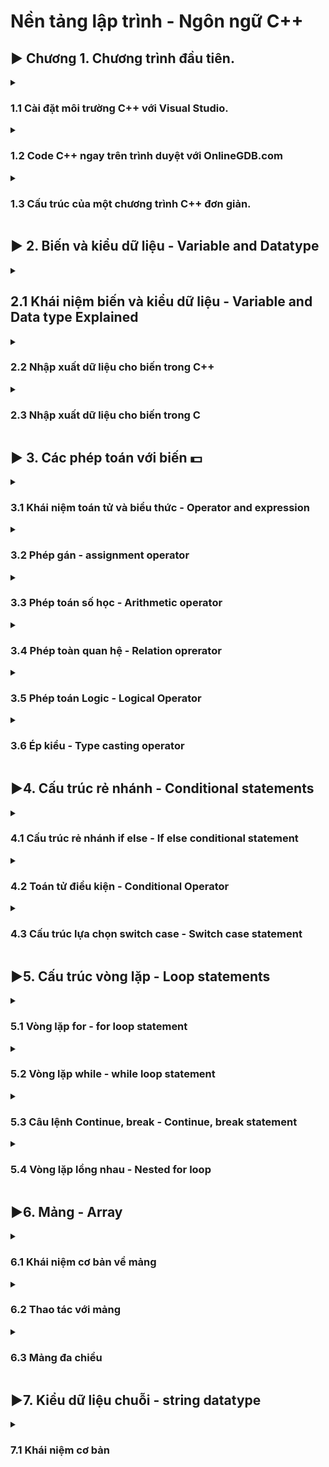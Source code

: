 # Nền tảng lập trình - Ngôn ngữ C++
## ▶ Chương 1. Chương trình đầu tiên.

<details>
<summary>
<h3>1.1 Cài đặt môi trường C++ với Visual Studio.</h3>
</summary>
- Cài đặt Visual Studio (bản đầy đủ hơn so với VScode).
- Chọn tích vào mục: "Desktop development with C++". Cài luôn cả môi trường C++. Tiếp tục và Install.

    ### Cách tạo project mới.

    - Create new project
    - Empty project
    - Project name - Location - Solution 
    - Thêm chương trình vào phần Source file
    - Viết code 
    - Debuger 
    - Tạo thêm project trong Solution để làm việc
</details>

<details>
<summary>
<h3>1.2 Code C++ ngay trên trình duyệt với OnlineGDB.com</h3>
</summary>

- Nếu máy của bạn cấu hình yếu và không thể chạy Visual Studio hoặc VScode 
- Bạn có thể code trên trình duyệt web: OnlineGDb.com
- Với giao diện vừa đủ dùng
- Có thể lưu lại, qua tài khoản.
</details>

<details>
<summary>
<h3>1.3 Cấu trúc của một chương trình C++ đơn giản.</h3>
</summary>
- Sau khi cài đặt IDE thì bắt đàu viết code.

<h4>Tổng quan của 1 chương trình C++.</h4>

```C++
// Thư viện: liệt kê thư viện chứa các hàm sẽ dùng trong chương trình.
// input output stream: Luồng vào ra của chương trình
#include <iostream>

// thành phần bắt buộc của chương trình - hay là chương trình chính
int main() 
{
    // Nội dung chương trình: là các câu lệnh (statement or Instruction)
    /*  
    *   "std::cout<<" : đây là cú pháp(Syntax) của 1 *   câu lệnh. cần ghi nhớ thuộc lòng.
    *   "std" (standard library): là tên bộ chức năng thư viện chuẩn có sẵ trong ngôn ngữ C++
    *   "cout" (character out) là một hàm cụ thể
    *   Có thể hiểu công cụ "cout" nằm trong bộ công cụ std.
    *   "::" và "<<" là kí hiệu để dùng công cụ
    *   "\n" là kí hiệu xuống dòng
    */
    std::cout << "Hello world!\n";
   

    /*
    *   Lệnh này là trả về giá trị cho hàm main 
    *   Không có cũng ko lỗi, nhưng CẦN PHẢI CÓ để đảm bảo cấu trúc của chương trình
    */
    return 0;
    
}
```
Muốn bỏ qua dòng "std::" thì thêm lệnh này sau khi nhập tất cả các thư viện
```c++
// Dây là cú pháp thêm thư viện, có thể kết thúc bằng dấu ";" nhưng đó là thừa và ko cần thiêt 
#include <iostream>; 

// chú ý đây là 1 lệnh, khỏng phải hàm, biến,...phải có dấu ";"
using namespace std; 
```
</details>





## ▶ 2. Biến và kiểu dữ liệu - Variable and Datatype
<details>
  <summary>
    <h2>2.1 Khái niệm biến và kiểu dữ liệu - Variable and Data type Explained </h2>
  </summary>
  <h3>Biến là:</h3>
  - Đối tượng chiếm một vùng nhớ xác định
  - Dùng để lưu trữ giá trị nào đó
  <h3>Variable Explained:</h3>
  - abc
  <h3>Kiểu dữ liệu là:</h3>
  - Tập hợp của các loại giá trị mà có thể khởi tạo cho một biến 
  <h3>Data type exlained:</h3>
  - abc
</details>




<details>
  <summary>
    <h3>2.2 Nhập xuất dữ liệu cho biến trong C++</h3>
  </summary>
  Luồng dữ liệu vào và ra trong C++:
  gồm có các kiểu sau:

  - Số (nguyên, thực) trên 1 dòng, kết thúc bằng phím "space" hoặc "enter"

  - Kí tự, chuỗi kí tự, trên 1 dòng, kết thúc bằng phím "space" hoặc "enter"
  
  <h4> Lưu ý: </h4>  
  
  - Chuỗi kí tự có dấu cách "space" (dùng thêm thư viện string ); 
  
  - Dùng câu lệnh: 
  
  ```C++
  getline(cin,bien_string);
  ```
  - Nếu trước đó đã nhập gì đó bằng lệnh "cin" và bấm enter thì trong bộ nhớ tạm còn kí tự enter. Phải dùng lệnh sau để fix lỗi này.
  
  ```
  cin.ignore();
  ```
  Nếu trước đó ko nhập gì thì KHÔNG được dùng lệnh cin.ignore() vì sẽ sinh ra lỗi chờ vùng nhớ, mất kí tự đầu tiên của chuỗi

Chương trình ví dụ:
```C++

#include <iostream>
#include <string>
using namespace std;

int main()
{
  int tuoi = 0;
  string ho_ten = "";
  string que_quan = "";

  cout << "Nhap ten: ";
  // Dùng hàm getline() để nhập chuỗi có dấu cách bên trong
  getline(cin,ho_ten);

  // Luông dữ liệu ra
  cout << "Nhap tuoi";
  // Nhập dữ liệu vào Luồng dữ liệu vào
  cin >> tuoi;

  cout << "Nhap que quan: ";
  // Chú ý loại bỏ enter ở lệnh cin trên
  cin.ignore();
  getline(cin,que_quan)
  cout <<"Toi nam nay: " << tuoi <<" tuoi";
  return 0;
}

```
</details>




<details>
  <summary>
    <h3>2.3 Nhập xuất dữ liệu cho biến trong C</h3>
  </summary>

Cách thức nhập xuất dư liệu trong C khác một chút so với C++ về các hàm đưa dữ liệu vào luồng In - Out

<h4>Hàm xuất dữ liệu:</h4>

printf("[Nội dung]...[các đặt tả]", [danh sách đối số]) : xuất 1 luồng kí tự ra màn hình
<h4>Hàm nhập dư liệu</h4>
scanf("[Các đặc tả]", [địa chỉ tham số ]) : Nhập 1 luồng kí tự vào 


<h4>Lưu ý: khi làm việc với chuỗi trong ngôn ngữ C</h4>

- Muốn khởi tạo chuỗi kí tự trong C thì phải nhập qua mảng
- Dùng đặc tả: %s
- Lưu khi chuỗi có chứa dấu cách (VD "Kien Nguyen") thì nhập theo cách thông thường sẽ gây ra sai sót.

- Đây là cách đúng để khai báo kiểu dữ liệu chuỗi trong C
- Lưu ý chuỗi này kết thúc bằng kí tự: null là "\0" sẽ tự thêm vào ở cuối chuỗi
- Nên muốn lưu chuỗi 10 kí tự phải khai báo chuỗi 11 kí 

```C
char chuoiKitu[] = ""
```

Ví dụ 1: In ra màn hình chuỗi đã được khai báo sẵn

```C
char ho_ten[30] = "Kien Nguyen"n;
// Để xuất chuỗi làm như sau
sprintf("Ho va ten: %s",ho_ten);
```

Ví dụ 2: Nhập chuỗi "KHÔNG CÓ" - "CÓ" có dấu cách
```C
// khai báo chuỗi rỗng: dùng cách khai báo mảng và dấu ""
char ten[10] = ""; 

// khai báo biến chuỗi có dấu cách
char ho_ten[20] = "";

// Nhập dữ liệu cho bien ten
// Việc nhập kế thúc khí gặp dấu cách space hoặc xuống dòng enter
scanf("%s", &ten);

// Nhập dữ liệu cho biến ho_ten
// Việc nhập chỉ kết thúc khi gặp phím enter 
scanf("%[^\n]s",ho_ten);
```

Ví dụ 3: tổng hợp 
```C
#include "stdio.h"
int main()
{
  // biến lưu Họ và tên
  char hoTen = "";
  // biến tuoi : Biến số nguyên 
  int tuoi = 0;
  // biến xếp loại
  char xepLoai[] = ""

  //Nhập xuất họ và tên
  printf("Hay nhap ho va ten: ");
  scanf("%[^\n]s",&hoTen);

  // Nhập tuổi
  printf("\nNhap tuoi: ");
  scanf("%d",&tuoi);

  //Lệnh xóa 1 kí tự trong bộ nhớ đệm 
  getchar();

  // Nhập xếp loại
  printf("\nNhap xep loai: ");
  // cần có lệnh xóa bộ nhớ đệm trước đó
  scanf("%c",&xepLoai)

  // Xuất dữ liệu vừa nhập
  printf("%s\n %d tuoi\nXep loai: %s",hoTen,tuoi,xepLoai);

  return 0;
}
```
</details>





## ▶ 3. Các phép toán với biến :dollar: 

<details>
  <summary>
    <h3>3.1 Khái niệm toán tử và biểu thức - Operator and expression</h3>
  </summary>

  <h4>Nội dung chính:</h4>  

  - Ta có Variable là sự biến đổi giá trị của các biến.
  - Nó thông qua các phép toán(+,-,*,/,...): được gọi là Operator(toán tử).
  - Nếu các Operator đứng đơn lẻ thì không có ý nghĩa gì cả.
  - Chúng cần có các Variable hoặc các con số đứng cùng, được gọi là Operand(toán hạng).
  - Lúc này chúng đứng cùng nhau(Operator, Operand) ta có được Expression(biểu thức).

  ```c++
  #include <iostream>
  int main()
  {
    int a = 1; // Biến a được gán giá trị 1 qua toán tử "="
    int b = 2; // Tương tự cho biến b
    cout << a * b + 15; // a*b+15 = 17 | giá trị này được đưa vào luồng cout để đưa ra màn hình (cout trong thư viện iostream)
    return 0;
  }
  ```
  Phép toán có thể biểu diễn bằng kí hiệu (+,-,*,/,...) hiệu hoặc "chuỗi kí tự" hiểu đơn giản là hàm

  ```c++
  cout << sizeof(int_variable) // 4 byet 
  ```
  Số toàn hạng tham gia vào phép toán đó:
  - Có thể có 1 hoặc 2 toán hạng (operand) được dùng khi dùng 1 toán tử(operator).
  
  Độ ưu tiên - Precedent:
  - Sẽ có thứ tự thực hiện giữa các toán tử.

  Thứ tự thực hiện - Associativity:
  - Từ trái sang phải hay từ phải sang trái
  - Ví dụ với phép "+" sẽ làm việc với toán hạng bên tay phải trước

  ```C++
  // 3*4 sẽ được thực hiện trước, sau đó 1*2  rồi 2 + 12 
  cout << 1*2 + 3*4;
  
  ```
</details>




<details>
  <summary>
    <h3>3.2 Phép gán - assignment operator</h3>
  </summary>
  <h4>Nội dung chính:</h4>
  Phép gán - assignment operator.
  Biểu diễn: "=".

  Đặc điểm
  - Gán 1 giá trị nào đó cho 1 biến.
  - Số toán hạng tham gia vào phép gán là: 2.
  - Thứ tự ưu tiên của phép gán sau các phép toán(+,-,*,/,...).
  - Gáng giá trị bên phải sang biến bên trái.

  ```c++
  #include <iostream>
  int main()
  {
    int x; // Khai báo
    x = 10; // Khởi tạo giá trị - gán giá trị 10 cho x
    int y = 2; // Khaoi báo và khởi tạo 
    return 0;
  }
  ```

  Biến constant: chỉ được gán 1 lần duy nhất 
  Cú pháp:

  ```C++
  const int z = 100;
  ```

  ```C++
  int a = 1;
  int b = 2;
  // lưu ý : (a = b = 5) là một biểu thức expression - nên tương tự như biểu thức bình thường, ko phải hàm gì cả
  cout << (a = b = 5) << '\n'; 
  cout << x << '\n' << y << '\n';
  /*Kết quả là:
  5
  5
  5
  */
  ```

</details>


<details>
  <summary>
    <h3>3.3 Phép toán số học - Arithmetic operator</h3>
  </summary>

  <h4>Nội dung chính:</h4>
  
  - Các phép toán cơ bản trong toán học(+, -, *, /, %, ++, --) đều có trong lập trình.
   
  ```C++
  #include <iostream>
  int main()
  {
    // Phép cộng dùng toán tử "+"
    int x = 5 + 6;
    // Phép trừ dùng toán tử "-"
    int y = x - 1; 
    // Phép chia lấy phần nguyên dùng toán tử "/"
    int z = x * 2; 
    
    /* 
    * Trong lập trình thì phép chia là phép toán có nhiều hướng thực 
    * hiện, Nên cần chú ý khi thực hiện phép chia.
    */
    // Phép chia lấy phần nguyên dừng toán tử "/" 
    int i = 15 / 2; 
    //  Phép chia lấy phần dư dừng toán tử "%"
    int i = 15 % 2; // KQ: 1 

    /*
    * Vậy là sao để chia để nhận được kế quả số thực:
    * - Viết biểu thức dưới dạng số thự (VD: 10.0, 3.3,..)
    * - Biến nhận là kiểu số thực
    */
    float j = 15.0 / 2; 
    // Lưu ý biến số thực KHÔNG CÓ chia lấy phần dư
    // Không được chia cho số 0

    // Phép toàn tự tăng và tự giảm /
    // Kí hiệu: "a++" | "++a" | "a--"| "--a"| 
    // Kí hiệu: "a += b" | "a -= b" | "a *= b" | "a /=b" 
    int a = 0;
    a++; // Sau khi câu lệnh kết thúc bằng dấu ";" thì biến a mới tăng 1 đơn vị. 
    ++a; // Tăng ngay khi câu lệnh được thực hiện.
    
    /*
    * Phép toàn ưu tiên
    * Cú pháp: "( a + b ) * c"
    */
    int q = (1+2)*3;

    return 0;
  }
  ```
  <h4>Thư viện toán học</h4>

  Thư viện toán học - math library. Có các hàm cơ bản sau:
  Đây là phép toán được biểu diễn bằng chuỗi kí tự đã được nhắc ở các bài trước. Hay có thể gọi là hàm.

  - Hàm căn bặc 2 - sqrt(a) stand for "square root" 
  - Hàm mũ 2 - pow(a,b) stand for "power"
  - Hàm trị tuyệt đối - abs(a) - stand for "absolute"
  ```C++
  #include <iostream>
  #include <math.h> // Tại sao có chữ ".h"? Vì đây là thư viện của lập trình C 
  #include <cmath> // hoặc có thể viết NTN

  using namespace std;
  int main()
  {
    int x = 9;
    // In ra căn bậc 2
    cout << sqrt(x);
    // Đây là in ra x^4 . Dùng cho mũ lớn để giảm số lượng code.
    cout << pow(x,4);
    //In ra trị tuyệt đối  
    cout << abs(x);
    return 0;
  }
  
  ```
  <h4>Phép toàn cộng kí tự</h4>
  
  ```C++
  char x = 'A'; // Lưu trong bộ nhớ MT là một số nguyên nằm trong mã Asci
  cout << x; // KQ: 65
  cout << (x+1); // KQ: 66
  ```      
</details>



<details>
  <summary>
    <h3>3.4 Phép toàn quan hệ - Relation oprerator</h3>
  </summary>
  <h4>Nội dụng chính:</h4>
  
  - Phép toàn quan hệ hay còn gọi là phép toán so sánh - Relation Operator
  - Các kiểu so sánh có thể có là:
    <, >, ==, <=, >=, !=
  - Gía trị trả về của một biểu thức so sánh là một giá trị Bool (đúng - sai) 1 hoặc 0.

Chương trình minh họa:
```C++
#include <iostream>
using namespace std;
int main()
{

  int x = 1;
  // Đây là 1 biểu thức so sánh - kết quả: SAI, giá trị trả về là "0"
  x < 1; 
  // In ra màn hình giá trị trả về là "0"
  cout << (x<1);
  // Còn đây là biểu thức đúng và có giá trị trả về là "1"
  cout << (x>0);
  return 0;
}
```
</details>



<details>
  <summary>
    <h3>3.5 Phép toán Logic - Logical Operator</h3>
  </summary>
  <h4>Nội dung chính:</h4>

  - Kết quả của các phép toàn logical chỉ có "đúng" hoặc "sai". Tức là kết quả của biểu thức có kiểu ```bool```.
  - Các biến ```bool``` có thể: cộng, trừ, nhân, chia với nhau. Nhưng đừng làm như thế nếu bạn là lập trình viên chuyên nghiệp.
  - Trong thực tế đây là các thao tác với các biến logical ```bool```: phép nhân(AND), phép cộng (OR), phép đảo (NOT). Kí hiệu: ```&& || !```
  - Thứ tự ưu tiên của các phép toàn Logical: 
      1. ```!```
      2. ```&&```
      3. ```||```



  ```C++
  // Cộng trừ nhân chia - theo kiểu người nhà quê 
  bool a = 1, b = 0;
  bool nhaQue = a*b; // Đúng không báo lỗi nhưng đừng làm thế 

  // Đây là ví dụng minh họa các phép toàn logical operator hoạt động ntn.
  
  #include <iostream>
  using namespace std; 
  int main()
  {
    bool a = true; // 1
    bool b = true; // 1
    // Phép toán AND - Phép và - là phép nhân số nhị phân, kí hiệu: &&
    bool c = a&&b; // 1&&1 = 1*1 = 1 
    // Phép toán OR - phép hoặc - là phép cộng hai số nhị phân, kí hiệu: ||
    bool d = a||b; // 1||1 = 1+1 = 1 
    // Phép toán NOT - phép toán đảo - là đảo giá trị của 1 số nhị phân, kí hiệu: !
    bool e = !a; // !1 = 0
    return 0;
  }
  ```         
</details>





<details>
  <summary>
    <h3>3.6 Ép kiểu -  Type casting operator</h3>
  </summary>
  <h4>Nội dung chính:</h4>
  
  - Ép kiểu là chuyển đổi kiểu dữ liệu.
  - Đối với các kiểu dữ liệu nguyên thủy (primitive Variable): bool, char, int, float, double,...Thường thì không cần phải ép kiểu tường minh mà sẽ được C++ ép kiểu tự động.
  - Các kiểu dữ liệu mở rộng: array, string, struct, class,...Không có  ép kiểu tự động, cần phải được DEV ép kiểu tường mình để tránh lỗi vì kiễu dữ liệu trên phức tạp
  
  Cú pháp ép kiểu tường minh:
  ```C++
  int a = 1998;
  float b = (float)a;
  ```

  Chương trình minh họa chi tiết:
  ```C++
  #include <iostream>
  #include <string>
  using namespace std;
  int main()
  {
    // CÁC KIỂU DỮ LIỆU NGUYÊN THỦY 
    // float -> int
    float x = 1.5;
    cout << (int)x; // KQ = 1

    int y = 1;
    cout << (float)y; //KQ = 1.00000

    int z = 65;
    cout << (char)z; // in ra A

    // char -> int
    char j = 'A';
    cout << (int)j; // in ra 65
    // Ví dụ ép kiểu tự động 
    float so_thuc = 1.5;
    int bien_so_nguyen = so_thuc; // Vì gáng 1 số thực vào biến số nguyên
    cout << bien_so_nguyen; // KQ = 1 đã tự động ép kiểu


    // Đối với các kiểu dữ liệu mở rộng được ép kiểu bằng HÀM chuyên ép kiểu cho nó

    string s = "123.456"; // chuỗi kí tự 123 ko phải số 123
    // SAI - không phải kiểu dữ liệu nào cũng ép kiểu được
    int q = (int)s; // SAI
    // Nếu muốn ép kiểu cho câu lệnh trên thì cần tạo 1 hàm riêng để ép
    
    int q = stoi(s); // string to interger lấy tất cả các số đầu tiên đến khi gặp dấu . hoặc chữ này đó
    int k = stof(s);

    // Số ép thành chuỗi
    int bien_so = 1998;
    string bien_chuoi = to_string(bien_so); // bien_chuoi = "1998"

  }

  ```  
</details>

## ▶4. Cấu trúc rẻ nhánh - Conditional statements

<details>
  <summary>
    <h3>4.1 Cấu trúc rẻ nhánh if else - If else  conditional statement</h3>
  </summary>
  <h4>Nội dụng chính:</h4>

  - Thế nào là cấu trúc rẻ nhánh (hay cấu trúc điều khiển, hay câu điều kiện, hay if else)? Hiểu đơn giản là nếu thỏa mãn điều kiện thì sẽ làm điều gì đó.
  - Có thể dùng if else lồng nhau để xử lí chi tiết vấn đề.
  - Trong câu điều kiện If else nếu 1 đk đúng thì sẽ ko làm việc với các điều kiện còn lại, đây cũng là 1 điều cần lưu ý để tránh việc sót các điều kiện khi tạo ra 1 câu điều kiện. 
  - Có nhưng trường hợp không bặt buộc phải có else hoặc if else.
  - Chú ý: Có nhiều kiểu câu điều kiện có thể xảy ra nhưng đây là 4 kiểu chính. Cần phải lưu ý. 

  ```C++
  // 1. Đây là câu lệnh: if
  if(dieu_kien)
  {
    // Các câu lệnh
  }

  // 2. Đây là câu lệnh if else
  if(dieu_kien)
  {
    // Các câu lệnh
  } 
  else
  {
    // Câu lệnh
  }

  // 3. Đây là câu: if() else if() else()
  if (dk_1)
  {
    //...
  } 
  else if(dk_2)
  {
    //...
  }
  else // CÁC ĐK CÒN LẠI
  {
    //...
  }

  //4. Đây là if eles lồng nhau

  if(dk_1)
  {
    if(dk_2)
    {
        //...
    }
    else
    {
        //...
    }
  }
  else 
  {
    //...
  }   
  ``` 

  <h4>Chương trình ví dụ:</h4>

  ```C++
  #include <iostream>
  using namespace std; 
  int main()
  {

    // VD cho câu điều kiện if else đơn giản
    bool catched = 1;
    if(catched)
    {
        cout << "CM dính bẫy rồi!"
    } else
    {
        cout << "May quá!"    
    }

    // VD if else lồng nhau
    int tuoi = 19;
    if(tuoi >= 18)
    {
        cout >> "\nDu tuoi di tu.";
    } 
    else if(tuoi >= 15 && tuoi<18)
    {
        cout << "Chua du tuoi di tu, co the dua vao trai giao duong."
    } 
    else 
    {
        cout << "Chua du tuoi di tu. Nhac nho, canh cao!";
    }
  }
  ```
</details>





<details>
  <summary>
    <h3>4.2 Toán tử điều kiện - Conditional Operator</h3>
  </summary>

  <h4>Nội dung chính:</h4> 
  - Điểm khác biệt so với câu điều kiện if else là: KHÔNG cần khối lệnh 
  - Chỉ cần 1 câu lệnh cho phép rẻ nhánh
  - Nó là 1 biểu thức trả về giá trị cụ thể (cần lưu ý), vì thế có thể đưa nó vào luồng output ```cout``` để in ra màn hình.
  - Độ ưu tiên, nếu không rõ chỉ cần chú ý thì cứ đưa vào cặp ngoặc tròn
  - Vậy khi nào nên dùng loại toán tử này: đối với các điều kiện đơn giản.

  Cú pháp:
  ```C++
  // nếu điều kiện đúng thực hiện return_value_A nếu không thực hiện return_value_B
  dieu_kien? <return_value_A> : <return_value_B>
  ```

  <h4>Chương trình ví du:</h4>
  ```C++
  #include <iostream>
  using namespace std;
  int main()
  {
    int tuoi = 16;
    //Đưa vào luồng output được vì đây là dữ liệu trả về.
    cout << ((tuoi >= 18)? "Da du tuoi di tu" : "Chua du tuoi di tu");
    return 0;
  }
  ```
  
</details>




<details>
  <summary>
    <h3>4.3 Cấu trúc lựa chọn switch case - Switch case statement </h3>
  </summary>
  <h4>Nội dung chính:</h4> 
  
  - Các hoạt động khác if else một chút.
  - Switch case là một trường hợp của if else, được tạo ra để viết gắn gọn chương trình.
  - Chuyên dụng để kiểm tra các biến số nguyên hoặc kí tự (tránh các biến constant hoặc các biến đặt biệt).
  - Với cấu trúc này cũng khá tính linh hoạt có thể kế hợp với cấu trúc điều kiện khác và các câu lệnh ```break, contiune, goto,..``` để tạo ra các chương trình nâng cao hơn (rất hay).

  Cú pháp:
    ```C++
    switch(tham_so_sanh_bang) // đưa 1 tham số so sánh bằng vào đay
    {
        case x1: // với x là 1 kí tự so sánh với tham số trên 
        {
            // Các câu lệnh cần thực hiện
            break; //bắt buộc phải có
        }
        case x2:
        {
            break;
        }
    }

    <h4>Chương trình mẫu:</h4>

  ```C++
  #include <iostream>
  #include <string>

  using namespace std;
  int main()
  {
    // Ví dụ với IF ELSE
    int month = 0
    string s = "";

    if (month == 1)
    {
        s = "January";
    }
    else if (month == 2)
    {
        s = "Febuary";
    }
    else if (month == 3)
    {
        s = "MarCH";
    } // TƯỞNG TỰ CHO CÁC THÁNG SAU
    cout << s;

    // VD switch case
    switch(month)
    {
        case 1:
            s = "January";
            break;
        case 2:
            s = "Febuary";
            break;
        case 3:
            s = "March"
            break;
    }
    cout << s;
    return 0;
  }

  ```   
</details>







<h2> ▶5. Cấu trúc vòng lặp - Loop statements </h2>

<details>
    <summary>
        <h3>5.1 Vòng lặp for - for loop statement</h3>
   </summary>
   Vòng lặp là gì?
Thực hiện câu lệnh lặp đi lặp lại nhiều lần

Cú pháp:
```C++
    /*
    for(biến đếm; điều kiện thực hiện; tự tăng biến đếm)
    {
        các câu lệnh cần lặp
    }
    */
    for(int i = 0; i <5; i++)
    {
        cout << "Hello world!";
    }
```

Ví dụ: 
```C++
#include <iostream>
using namespace std;
int main()
{
    // Viết tay các câu lệnh giống nhau nhiều lần
    cout << "Tôi tên là Nguyễn Trung Kiên, tôi muốn thành công và hạnh phúc.\n";
    cout << "Tôi tên là Nguyễn Trung Kiên, tôi muốn thành công và hạnh phúc.\n";
    cout << "Tôi tên là Nguyễn Trung Kiên, tôi muốn thành công và hạnh phúc.\n"; 
    cout << "Tôi tên là Nguyễn Trung Kiên, tôi muốn thành công và hạnh phúc.\n"; 
    cout << "Tôi tên là Nguyễn Trung Kiên, tôi muốn thành công và hạnh phúc.\n"; 
    cout << "Tôi tên là Nguyễn Trung Kiên, tôi muốn thành công và hạnh phúc.\n"; 
    cout << "Tôi tên là Nguyễn Trung Kiên, tôi muốn thành công và hạnh phúc.\n"; 

    // Dùng vòng lặp for để làm điều tương tự 30 lần
    for(int i = 0; i<30; i++) // i mean "index: số thứ tụ" or "interate: lập lại"  
    {
        cout << "Tôi tên là Nguyễn Trung Kiên, tôi muốn thành công và hạnh phúc.\n";
    }

    //Các cách viết có thể dùng khi lập trình với for
    // Biến đếm nằm bên ngoài for
    int j = 0;
    for(; j<5; j++)
    {
        cout << "Bien dem nam ben ngoai vong lap for";
    }

    // VỌNG LẶP KO CÓ ĐK DỪNG
    for(int i = 0; ; i++)
    {
        cout << "bien dem: " << i << '\n' ;
    }
    //Vòng lặp vô hạn
    for(;;)
    {
        cout << "Vong lap vo han";
    }
}
```   
</details>





<details>
    <summary>
        <h3>5.2 Vòng lặp while - while loop statement</h3>
   </summary>
   
   <h4>Vòng lặp while là: </h4>

- Dùng khi KHÔNG BIẾT TRƯỚC số lần lặp
- Về bản chất cũng là vòng lặp giống như for, và có thể thay thế cho nhau. Nhưng 2 cách này đều có ưu nhược điểm riêng
- Có rất nhiều cách viết vòng lặp, có thể linh hoạt trong các viết
Cú pháp:
```C++
/*
    (Khai báo biến đếm bên ngoài)
    int i = 0;
    while(1 điều kiện)
    {
        (các câu lệnh)
        (lệnh tăng hoặc giảm)
    }
*/
int i = 0;
while(i < 100)
{
    cout << "Nguyen Trung Kien\n";
    i++
}
``` 

Tương tự như while() thì do{}while() là giống nhau mọi thứ chỉ trừ ở 1 điểm

```C++
do
{
    // các câu lệnh
}while(dieu_kien_dung)

``` 
Là các lệnh sẽ được thực hiện ít nhất một lần.

</details>





<details>
    <summary>
        <h3>5.3 Câu lệnh Continue, break - Continue, break statement</h3>
   </summary>
   <h4>Hai phép lệnh continue và break điều khiển vòng lặp như thế nào: </h4>

Chú ý: ```continue``` chỉ dùng với for, while và switch case.
- Lệnh  ```continue``` cho phép bỏ qua tất cả các lệnh phía dưới để đi đến đầu vòng lặp tiếp theo.
- Lệnh ```break``` cho phép thoát ra khỏi vòng lặp

Vi dụ:    
```C++
for(int i = 0; i< 10; i++)
{   
    cout << "di lam";
    continue;
    cout << "di vong vong";
}
```

Chỉ có tác dụng với for()
```C++
//VD bỏ qua việc đi làm thêm vào ngày chẵn
for(int i = 0; i <=10; i++)
{
    if(i%2==0)
    {
        continue;
    }
    cout << "di lam them\n";
}
```

VD lệnh break, khi không có điều kiện duy trì

```c++
for(int i = 2;; i++)
{
    if(i == 7)
    {
        break;
    }
    cout << "Di lam cham chi vao thu " << i << '\n';
}
```
   
</details>





<details>
    <summary>
        <h3>5.4 Vòng lặp lồng nhau - Nested for loop</h3>
   </summary>

   <h4>Nội dung chính:</h4>

- Vòng lặp lồng nhau là bên trong một vòng lặp có một vòng lặp khác
- ```continue``` và ```break``` chỉ tác động vào vòng lặp gần nhất chứa nó.

```C++
#include<iostrem>
using namespace std;
int main()
{
    for(int i = 0; i < 10; i++)
    {
        cout << "Tuan thu " << i;
        for(int j = 1; j < 8; j++)
        {
            cout << "Di lam ngay thu: " << j;
        }
    }
    return 0;
}
```

Bài tập vẽ hình dùng vòng lặp nested loop
```C++
// Vẽ hình vuông
#include <iostream>
using namespace std;
int main()
{
    int n;
    cout >> "Nhap do dai canh hinh vuong: ";
    cin >> n;

    for(int i = 0; i < 4; i++)
    {  
        for(int j = 0; j < 4; j++);
        {
            cout << "* ";
        }
        cout << '\n';
    }   
    return 0;
}

```   
</details>





<h2> ▶6. Mảng - Array </h2>

<details>
    <summary>
        <h3>6.1 Khái niệm cơ bản về mảng</h3>
   </summary>
<h4>Nội dung chính: </h4>

- Mảng dùng để lưu nhiều giá trị có cùng kiểu dữ liệu
- Số thứ tự của mảng tình thì vị trí thứ 0 (Index 0)
- Để duyệt một mảng thì phải dùng vòng lặp
- Lưu ý: ```arr[0]``` là giá trị phần tử thứ 1,
          ```arr``` là địa chỉ phần tử thú 1, ```arr+1``` là địa chỉ phần tử thứ 2



Cú pháp: (Kiểu dư liệu) (Tên biến)[(số phần tử)] = {1,2,3};  

```C++
int arrayX[3] = {1,2,3};
string x[] = {"Hello", "world", "I'm Kien"};
```

Lưu ý khi dùng biến kiểu mảng: 
```c++
int arr[] = {1,,5,9};
// Ta có thể thao tác với mảng này khi gọi lệnh sau, ví dụ:
arr[0] = 100;  // gán phần tử thứ 0 giá trị 100

// Hiểu đơn giản là cộng một đơn vị là đến địa chỉ tiếp theo
cout << arr; // in ra giá trị địa chỉ của phần tử đầu tiên index 0
cout << arr+1; // in ra giá trị địa chỉ của phần thử tiếp theo index 1
```

Chương trình ví dụ: Duyệt mảng dùng vòng lặp:

```C++
#include <iostream>
using namespace std;
int main()
{
    int arr[] = {1,3,5,7,9,4};
    int sum = 0;
    for(int i = 0; i < 6; i++ )
    {
        sum += arr[i];
    }
    cout << "Tong cua mang la: " << sum;
    return 0;
}
```

</details>




<details>
    <summary>
        <h3>6.2 Thao tác với mảng </h3>
   </summary>
<h4> Khi làm việc với mảng ta thường làm 2 việc chính sau:</h4>

- Duyệt mảng: có thể dùng vòng lặp thường(for và while) hoặc Dùng cấu trúc for dành riêng cho duyệt mảng.
- Sắp xếp mảng 

<h4> 1. Duyệt mảng bằng:</h4>
For-each (chỉ dùng để in ra các phần tử của mảng chứ không nên dùng nếu muốn làm việc chi tiết hơn)

Ví dụ: Cách dùng for để duyệt cho tất cả các loại cấu trúc dữ liệu. ở đây là duyệt mảng

Cú pháp:
```C++
int arr[] = {1,5,9,3,5,7};
// Đây là for-each: chuyên dùng duyệt các kiểu cấu trúc
// Dùng để in ra tất cả phần tử của mảng
for(int x : arr) 
{
    cout << x << ' ';
}
```

<h4>2. Sắp xếp:</h4> 
Về căn bản nó là thuật toán, để máy tính làm việc:
Để làm quen với sắp xếp mảng ta bắt đầu với việc sắp xếp từ lớn đến bé hoặc ngược lại.

```C++
#include<iostream>
using namespace std;

int main()
{
    int arr[] = {1,3,5,0};
    

    for(int i = 0; i< 3; i++)
    {
        for(int j = i+1; j < 3; j++) // tìm số lớn nhất đưa nó vào vị trí đầu tiên 
        {
            if(arr[i] < arr[j]) // so sánh số được chọn với các số phía sau và đổi vị trí nếu nó là số lớn hơn
            {
                // Đây là biến tạm, để tạm lưu giá trị khi đổi chỗ
                int temp = arr[i];
                arr[i] = arr[j];
                arr[j] = temp;
            }
        }
    }
    // Cách duyệt nhanh mảng đã học ở phần trước
    for(int x: arr)
    {
        cout << x << " ";
    }

    return 0;
}
```

<h4>Nếu muốn nhập 1 mảng có n phần tử biết trước số lượng: </h4>

Vì qui tắc của mảng là: số lượng phần tử là một số cố định hoặc không cần điền số lượng
Nếu muốn khai báo số lượng bằng 1 biến thì nó phải là hằng số.

```C++
conts int N = 100;
int arr[N] = {};
```
<h4>Nếu muốn nhập 1 mảng có n phần tử KHÔNG biết trước số lượng: </h4>

Thì vẫn theo qui tắc trên nhưng linh động 
đặt một hằng số là ```MAX``` thật to.
Lúc này các giá trị vô định của mảng sẽ bằng 0
ví dụ:

```C++
conts int N = 1000;
int arr[N] = {};
```

<h4>Tổng kết, chương trình ví dụ cho tất cả các kiến thức trên: </h4>

```C++
#include<iostream>
using namespace std;

int main()
{
    //Hằng số qui định số lượng phần từ khi ko biết rõ là có bao nhiêu phần từ
    // Nhập 1 số mà chắc chắc sẽ lớn hơn số phần từ
    const int MAX = 1000;
    // Mảng với số lượng phần từ là một hằng số
    int arr[MAX] = {1, 3, 5, 0, 9, 65};
    // Số lượng phần tử sẽ làm việc
    // nếu nhập thêm chỉ cần: n++
    int n = 6;
    //Thuật toán sắp xếp mảng 
    for(int i = 0; i < n; i++)
    {
        for(int j = i+1 ; j < n; j++) // tìm số lớn nhất đưa nó vào vị trí đầu tiên 
        {
            if(arr[i] < arr[j]) // so sánh số được chọn với các số phía sau và đổi vị trí nếu nó là số lớn hơn
            {
                // Đây là biến tạm, để tạm lưu giá trị khi đổi chỗ
                int temp = arr[i];
                arr[i] = arr[j];
                arr[j] = temp;
            }
        }
    }
    
    // Nhược điểm của for each là chỉ có thể duyệt hết all phần từ
    // for(int x: arr)
    // {
    //     cout << x << " ";
    // }

    //Duyệt mảng thủ công
    for(int i = 0; i<n; i++)
    {
        cout << arr[i] << ' ';
    } 

    return 0;
}
```
</details>





<details>
    <summary>
        <h3>6.3 Mảng đa chiều </h3>
   </summary>
<h4>Nội dung chính:</h4>

- Hiểu đơn giản là mảng lồng vào mảng (giống như for lồng for)
- Trong thực tế rất ít khi gặp mảng 2 chiều khi làm việc
- Thường gặp mảng 2 chiều nhất là mảng kí tự, đó là mảng 1 chiều ```string``` cũng có thể hiểu là mảng 2 chiều ```char``` 

<h4>Cú pháp:</h4>

```C++
// Thêm 1 cặp ngoặc vuông vào mảng 1 chiều ta có mảng 2 chiều
// Suy luận như trong for lồng for
// tức là arr[3] có 3 phần tử, mỗi phần từ có 2 phần tử bên trong
int arr[3][2] = {{1, 2}, {3, 4}, {5, 6}};

// Mảng 2 chiều kiểu string 
string ten[3] = 
{
    "Kevin Nguyen",
    "Trung Kien",
    "Jenny Wu"
}
```
<h4>Duyệt mảng 2 chiều:</h4>

- Dùng 2 vòng lặp for

```C++
int arr[3][2] = {{1, 2}, {3, 4}, {5, 6}};

for(int i = 0; i < 3; i++)
{
    for(int j = 0 ; j< 2; j++)
    {
        cout << arr[i][j];
    }
    cout << '\n';    
}

//Duyệt mảng string

string ten[3] =  // char ten[5][12] đây là bản chất
{
    "Kevin Nguyen",
    "Trung Kien",
    "Jenny Wu"
};

for(int i = 0; i < 3; i++) // 3 tên
{
    for(int j = 0 ; j < ten[i].length(); j++) // số kí tự phần tử thứ i của mảng string
    {
        cout << ten[i][j] << ' ';
    }
    cout << '\n';    
}
``` 

</details>






<h2> ▶7. Kiểu dữ liệu chuỗi - string datatype </h2>

<details>
    <summary>
        <h3>7.1 Khái niệm cơ bản </h3>
   </summary>
</details>
</details>


